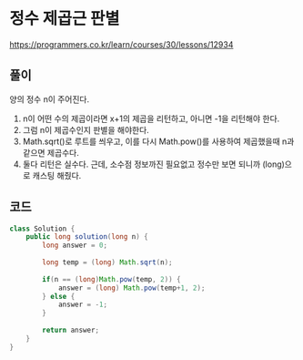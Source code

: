 # 정수 제곱근 판별

https://programmers.co.kr/learn/courses/30/lessons/12934

## 풀이

양의 정수 n이 주어진다.

1. n이 어떤 수의 제곱이라면 x+1의 제곱을 리턴하고, 아니면 -1을 리턴해야 한다.
2. 그럼 n이 제곱수인지 판별을 해야한다.
3. Math.sqrt()로 루트를 씌우고, 이를 다시 Math.pow()를 사용하여 제곱했을때 n과 같으면 제곱수다.
4. 둘다 리턴은 실수다. 근데, 소수점 정보까진 필요없고 정수만 보면 되니까 (long)으로 캐스팅 해줬다.

## 코드

```java
class Solution {
    public long solution(long n) {
        long answer = 0;
        
        long temp = (long) Math.sqrt(n);
        
        if(n == (long)Math.pow(temp, 2)) {
        	answer = (long) Math.pow(temp+1, 2);
        } else {
        	answer = -1;
        }
        
        return answer;
    }
}
```